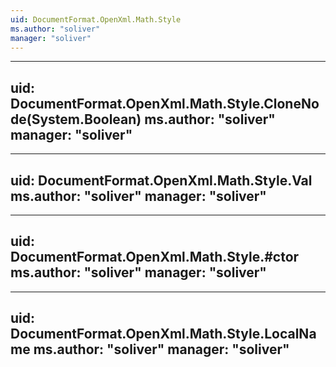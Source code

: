 ```yaml
---
uid: DocumentFormat.OpenXml.Math.Style
ms.author: "soliver"
manager: "soliver"
---
```


---
uid: DocumentFormat.OpenXml.Math.Style.CloneNode(System.Boolean)
ms.author: "soliver"
manager: "soliver"
---

---
uid: DocumentFormat.OpenXml.Math.Style.Val
ms.author: "soliver"
manager: "soliver"
---

---
uid: DocumentFormat.OpenXml.Math.Style.#ctor
ms.author: "soliver"
manager: "soliver"
---

---
uid: DocumentFormat.OpenXml.Math.Style.LocalName
ms.author: "soliver"
manager: "soliver"
---
